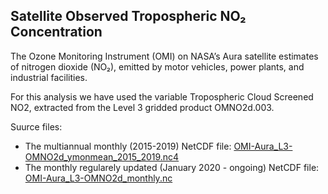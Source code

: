 ## Satellite Observed Tropospheric NO₂ Concentration

The Ozone Monitoring Instrument (OMI) on NASA’s Aura satellite estimates of nitrogen dioxide (NO₂), emitted by motor vehicles, power plants, and industrial facilities. 

For this analysis we have used  the variable  Tropospheric Cloud Screened NO2, extracted from the Level 3 gridded product OMNO2d.003.


Suurce files:
 
 * The multiannual monthly (2015-2019) NetCDF file: [OMI-Aura_L3-OMNO2d_ymonmean_2015_2019.nc4](data/OMI-Aura/OMI-Aura_L3-OMNO2d_ymonmean_2015_2019.nc4)
 * The monthly regularely updated (January 2020 - ongoing) NetCDF file: [OMI-Aura_L3-OMNO2d_monthly.nc](data/OMI-Aura/OMI-Aura_L3-OMNO2d_monthly.nc)